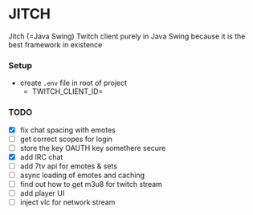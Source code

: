 # JITCH

Jitch (=Java Swing) Twitch client purely in Java Swing because it is the best framework in existence 

### Setup

* create `.env` file in root of project
  * TWITCH_CLIENT_ID=


### TODO

- [x] fix chat spacing with emotes
- [ ] get correct scopes for login
- [ ] store the key OAUTH key somethere secure
- [x] add IRC chat
- [ ] add 7tv api for emotes & sets
- [ ] async loading of emotes and caching
- [ ] find out how to get m3u8 for twitch stream
- [ ] add player UI
- [ ] inject vlc for network stream